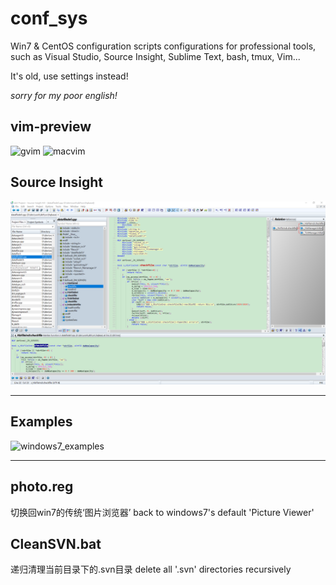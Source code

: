 # conf_sys
Win7 &amp; CentOS configuration scripts
configurations for professional tools, such as Visual Studio, Source Insight, Sublime Text, bash, tmux, Vim...

It's old, use settings instead!

*sorry for my poor english!*


## vim-preview

![gvim](https://github.com/tianshiwokao/res/blob/master/20171118102955.jpg)
![macvim](https://github.com/tianshiwokao/res/blob/master/20171118103001.png)


## Source Insight

![Source Insight](https://github.com/sleepreading/res/blob/master/si4.png)


----
## Examples
![windows7_examples](https://github.com/tianshiwokao/res/blob/master/20171118103002.png)


----
## photo.reg
切换回win7的传统‘图片浏览器’
back to windows7's default 'Picture Viewer'

## CleanSVN.bat
递归清理当前目录下的.svn目录
delete all '.svn' directories recursively

